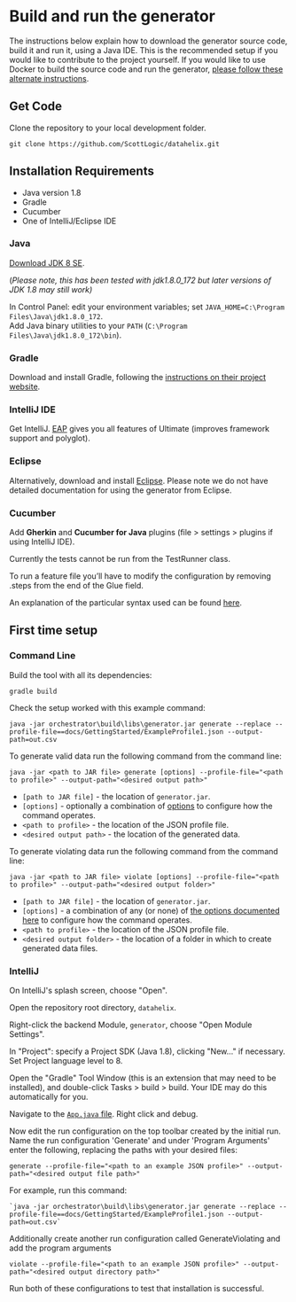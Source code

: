 # Build and run the generator

The instructions below explain how to download the generator source code, build it and run it, using a Java IDE.  This is the recommended setup if you would like to contribute to the project yourself.  If you would like to use Docker to build the source code and run the generator, [please follow these alternate instructions](DockerSetup.md).

## Get Code

Clone the repository to your local development folder.

```
git clone https://github.com/ScottLogic/datahelix.git 
```

## Installation Requirements

* Java version 1.8
* Gradle
* Cucumber
* One of IntelliJ/Eclipse IDE 

### Java

[Download JDK 8 SE](http://www.oracle.com/technetwork/java/javase/downloads/jdk8-downloads-2133151.html). 

(*Please note, this has been tested with jdk1.8.0_172 but later versions of JDK 1.8 may still work)*

In Control Panel: edit your environment variables; set `JAVA_HOME=C:\Program Files\Java\jdk1.8.0_172`.  
Add Java binary utilities to your `PATH` (`C:\Program Files\Java\jdk1.8.0_172\bin`).

### Gradle

Download and install Gradle, following the [instructions on their project website](https://docs.gradle.org/current/userguide/installation.html).

### IntelliJ IDE

Get IntelliJ. [EAP](https://www.jetbrains.com/idea/nextversion/) gives you all features of Ultimate (improves framework support and polyglot).

### Eclipse

Alternatively, download and install [Eclipse](https://www.eclipse.org/downloads/). Please note we do not have detailed documentation for using the generator from Eclipse.

### Cucumber

Add **Gherkin** and **Cucumber for Java** plugins (file > settings > plugins if using IntelliJ IDE).

Currently the tests cannot be run from the TestRunner class.

To run a feature file you’ll have to modify the configuration by removing .steps from the end of the Glue field. 

An explanation of the particular syntax used can be found [here](https://github.com/ScottLogic/datahelix/blob/master/docs/CucumberSyntax.md). 

## First time setup
### Command Line

Build the tool with all its dependencies:

`gradle build`

Check the setup worked with this example command:

`java -jar orchestrator\build\libs\generator.jar generate --replace --profile-file==docs/GettingStarted/ExampleProfile1.json --output-path=out.csv`

To generate valid data run the following command from the command line:

`java -jar <path to JAR file> generate [options] --profile-file="<path to profile>" --output-path="<desired output path>"`

* `[path to JAR file]` - the location of `generator.jar`.
* `[options]` - optionally a combination of [options](../../docs/Options/GenerateOptions.md) to configure how the command operates.
* `<path to profile>` - the location of the JSON profile file.
* `<desired output path>` - the location of the generated data.

To generate violating data run the following command from the command line:

`java -jar <path to JAR file> violate [options] --profile-file="<path to profile>" --output-path="<desired output folder>"`

* `[path to JAR file]` - the location of `generator.jar`.
* `[options]` - a combination of any (or none) of [the options documented here](../../docs/Options/ViolateOptions.md) to configure how the command operates.
* `<path to profile>` - the location of the JSON profile file.
* `<desired output folder>` - the location of a folder in which to create generated data files.


### IntelliJ

On IntelliJ's splash screen, choose "Open".

Open the repository root directory, `datahelix`.

Right-click the backend Module, `generator`, choose "Open Module Settings".

In "Project": specify a Project SDK (Java 1.8), clicking "New..." if necessary.  
Set Project language level to 8.

Open the "Gradle" Tool Window (this is an extension that may need to be installed), and double-click Tasks > build > build.
Your IDE may do this automatically for you.

Navigate to the [`App.java` file](../../orchestrator/src/main/java/com/scottlogic/deg/orchestrator/App.java). Right click and debug.

Now edit the run configuration on the top toolbar created by the initial run. Name the run configuration 'Generate' and under 'Program Arguments' enter the following, replacing the paths with your desired files:

```
generate --profile-file="<path to an example JSON profile>" --output-path="<desired output file path>"
```

For example, run this command:
```
`java -jar orchestrator\build\libs\generator.jar generate --replace --profile-file==docs/GettingStarted/ExampleProfile1.json --output-path=out.csv`
```

Additionally create another run configuration called GenerateViolating and add the program arguments

```
violate --profile-file="<path to an example JSON profile>" --output-path="<desired output directory path>"
```

Run both of these configurations to test that installation is successful.
